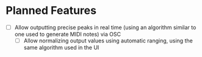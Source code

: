 # Planned Features

- [ ] Allow outputting precise peaks in real time (using an algorithm similar to one used to generate MIDI notes) via OSC
	- [ ] Allow normalizing output values using automatic ranging, using the same algorithm used in the UI